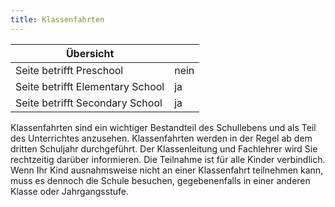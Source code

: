 ```yaml
---
title: Klassenfahrten
---
```

| Übersicht | |
| --- | --- |
| Seite betrifft Preschool | nein |
| Seite betrifft Elementary School | ja |
| Seite betrifft Secondary School | ja |

Klassenfahrten sind ein wichtiger Bestandteil des Schullebens und als Teil des Unterrichtes anzusehen. Klassenfahrten werden in der Regel ab dem dritten Schuljahr durchgeführt. Der Klassenleitung und Fachlehrer wird Sie rechtzeitig darüber informieren. Die Teilnahme ist für alle Kinder verbindlich. Wenn Ihr Kind ausnahmsweise nicht an einer Klassenfahrt teilnehmen kann, muss es dennoch die Schule besuchen, gegebenenfalls in einer anderen Klasse oder Jahrgangsstufe.